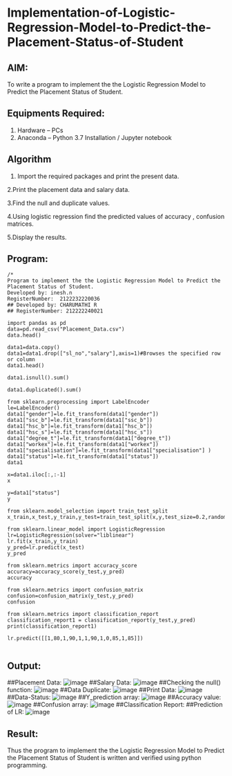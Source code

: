 # Implementation-of-Logistic-Regression-Model-to-Predict-the-Placement-Status-of-Student

## AIM:
To write a program to implement the the Logistic Regression Model to Predict the Placement Status of Student.

## Equipments Required:
1. Hardware – PCs
2. Anaconda – Python 3.7 Installation / Jupyter notebook

## Algorithm
1. Import the required packages and print the present data.

2.Print the placement data and salary data.

3.Find the null and duplicate values.

4.Using logistic regression find the predicted values of accuracy , confusion matrices.

5.Display the results. 

## Program:
```
/*
Program to implement the the Logistic Regression Model to Predict the Placement Status of Student.
Developed by: inesh.n
RegisterNumber:  2122232220036
## Developed by: CHARUMATHI R
## RegisterNumber: 212222240021

import pandas as pd
data=pd.read_csv("Placement_Data.csv")
data.head()

data1=data.copy()
data1=data1.drop(["sl_no","salary"],axis=1)#Browses the specified row or column
data1.head()

data1.isnull().sum()

data1.duplicated().sum()

from sklearn.preprocessing import LabelEncoder
le=LabelEncoder()
data1["gender"]=le.fit_transform(data1["gender"])
data1["ssc_b"]=le.fit_transform(data1["ssc_b"])
data1["hsc_b"]=le.fit_transform(data1["hsc_b"])
data1["hsc_s"]=le.fit_transform(data1["hsc_s"])
data1["degree_t"]=le.fit_transform(data1["degree_t"])
data1["workex"]=le.fit_transform(data1["workex"])
data1["specialisation"]=le.fit_transform(data1["specialisation"] )     
data1["status"]=le.fit_transform(data1["status"])       
data1 

x=data1.iloc[:,:-1]
x

y=data1["status"]
y

from sklearn.model_selection import train_test_split
x_train,x_test,y_train,y_test=train_test_split(x,y,test_size=0.2,random_state=0)

from sklearn.linear_model import LogisticRegression
lr=LogisticRegression(solver="liblinear")
lr.fit(x_train,y_train)
y_pred=lr.predict(x_test)
y_pred

from sklearn.metrics import accuracy_score
accuracy=accuracy_score(y_test,y_pred)
accuracy

from sklearn.metrics import confusion_matrix
confusion=confusion_matrix(y_test,y_pred)
confusion

from sklearn.metrics import classification_report
classification_report1 = classification_report(y_test,y_pred)
print(classification_report1)

lr.predict([[1,80,1,90,1,1,90,1,0,85,1,85]])


```

## Output:
##Placement Data:
![image](https://github.com/inesh-2384/Implementation-of-Logistic-Regression-Model-to-Predict-the-Placement-Status-of-Student/assets/146412203/b558225b-03f1-4eb2-a1d7-dc84aace4c50)
##Salary Data:
![image](https://github.com/inesh-2384/Implementation-of-Logistic-Regression-Model-to-Predict-the-Placement-Status-of-Student/assets/146412203/b85a2e85-dda0-408c-b11c-29760faad93b)
##Checking the null() function:
![image](https://github.com/inesh-2384/Implementation-of-Logistic-Regression-Model-to-Predict-the-Placement-Status-of-Student/assets/146412203/99731719-574f-4a93-8c51-41c46aeafe11)
##Data Duplicate:
![image](https://github.com/inesh-2384/Implementation-of-Logistic-Regression-Model-to-Predict-the-Placement-Status-of-Student/assets/146412203/80acb648-b5a1-4467-ad1d-215a47e88e0c)
##Print Data:
![image](https://github.com/inesh-2384/Implementation-of-Logistic-Regression-Model-to-Predict-the-Placement-Status-of-Student/assets/146412203/1f628a39-227c-4806-a7dd-5e242e67894c)
##Data-Status:
![image](https://github.com/inesh-2384/Implementation-of-Logistic-Regression-Model-to-Predict-the-Placement-Status-of-Student/assets/146412203/f1726097-9913-48d2-a79c-89844af2f7c6)
##Y_prediction array:
![image](https://github.com/inesh-2384/Implementation-of-Logistic-Regression-Model-to-Predict-the-Placement-Status-of-Student/assets/146412203/694fdfb2-920a-4f1e-9ffa-724af4e7b160)
##Accuracy value:
![image](https://github.com/inesh-2384/Implementation-of-Logistic-Regression-Model-to-Predict-the-Placement-Status-of-Student/assets/146412203/cd3171f6-ac2c-4a79-8b74-b94579e71bbf)
##Confusion array:
![image](https://github.com/inesh-2384/Implementation-of-Logistic-Regression-Model-to-Predict-the-Placement-Status-of-Student/assets/146412203/66773064-d0c9-424d-acc3-1b8807ff23f6)
##Classification Report:
##Prediction of LR:
![image](https://github.com/inesh-2384/Implementation-of-Logistic-Regression-Model-to-Predict-the-Placement-Status-of-Student/assets/146412203/ddea14c9-cdb6-4336-a97e-b9528a444a5f)

## Result:
Thus the program to implement the the Logistic Regression Model to Predict the Placement Status of Student is written and verified using python programming.
